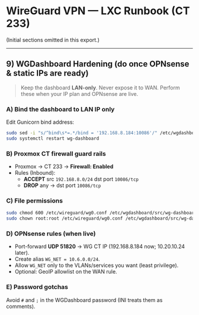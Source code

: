 # WireGuard VPN — LXC Runbook (CT 233)

(Initial sections omitted in this export.)

---

## 9) WGDashboard Hardening (do once OPNsense & static IPs are ready)

> Keep the dashboard **LAN-only**. Never expose it to WAN. Perform these when your IP plan and OPNsense are live.

### A) Bind the dashboard to LAN IP only
Edit Gunicorn bind address:
```bash
sudo sed -i "s/^bind\s*=.*/bind = '192.168.8.184:10086'/" /etc/wgdashboard/src/gunicorn.conf.py
sudo systemctl restart wg-dashboard
```

### B) Proxmox CT firewall guard rails
- Proxmox → CT 233 → **Firewall: Enabled**
- Rules (Inbound):
  - **ACCEPT** src `192.168.8.0/24` dst port `10086/tcp`
  - **DROP**   any → dst port `10086/tcp`

### C) File permissions
```bash
sudo chmod 600 /etc/wireguard/wg0.conf /etc/wgdashboard/src/wg-dashboard.ini
sudo chown root:root /etc/wireguard/wg0.conf /etc/wgdashboard/src/wg-dashboard.ini
```

### D) OPNsense rules (when live)
- Port-forward **UDP 51820** → WG CT IP (192.168.8.184 now; 10.20.10.24 later).
- Create alias `WG_NET = 10.6.0.0/24`.
- Allow `WG_NET` only to the VLANs/services you want (least privilege).
- Optional: GeoIP allowlist on the WAN rule.

### E) Password gotchas
Avoid `#` and `;` in the WGDashboard password (INI treats them as comments).

